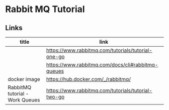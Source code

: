 # Rabbit MQ Tutorial


## Links
| title | link |
|-------|------|
|           | https://www.rabbitmq.com/tutorials/tutorial-one-go |
|           | https://www.rabbitmq.com/docs/cli#rabbitmq-queues |
| docker image |  https://hub.docker.com/_/rabbitmq/ |
| RabbitMQ tutorial - Work Queues |  https://www.rabbitmq.com/tutorials/tutorial-two-go |
